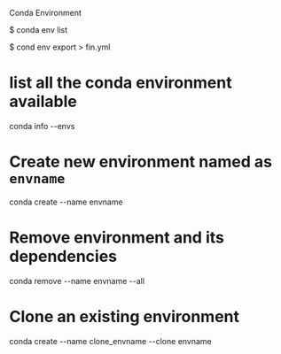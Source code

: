 Conda Environment

$ conda env list 

$ cond env export > fin.yml 

# list all the conda environment available
conda info --envs  

# Create new environment named as `envname`
conda create --name envname

# Remove environment and its dependencies
conda remove --name envname --all

# Clone an existing environment
conda create --name clone_envname --clone envname

